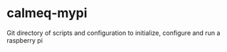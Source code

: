 # calmeq-mypi
Git directory of scripts and configuration to initialize, configure and run a raspberry pi
